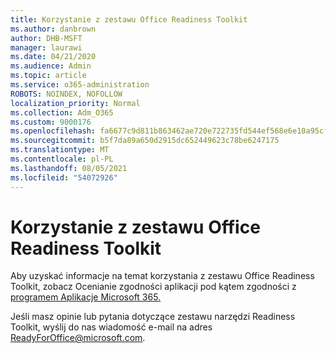 ```yaml
---
title: Korzystanie z zestawu Office Readiness Toolkit
ms.author: danbrown
author: DHB-MSFT
manager: laurawi
ms.date: 04/21/2020
ms.audience: Admin
ms.topic: article
ms.service: o365-administration
ROBOTS: NOINDEX, NOFOLLOW
localization_priority: Normal
ms.collection: Adm_O365
ms.custom: 9000176
ms.openlocfilehash: fa6677c9d811b863462ae720e722735fd544ef568e6e10a95cff35e54948735e
ms.sourcegitcommit: b5f7da89a650d2915dc652449623c78be6247175
ms.translationtype: MT
ms.contentlocale: pl-PL
ms.lasthandoff: 08/05/2021
ms.locfileid: "54072926"
---
```

# <a name="using-the-office-readiness-toolkit"></a>Korzystanie z zestawu Office Readiness Toolkit

Aby uzyskać informacje na temat korzystania z zestawu Office Readiness Toolkit, zobacz Ocenianie zgodności aplikacji pod kątem zgodności z [programem Aplikacje Microsoft 365.](https://docs.microsoft.com/DeployOffice/readiness-toolkit-application-compatibility-microsoft-365-apps)

Jeśli masz opinie lub pytania dotyczące zestawu narzędzi Readiness Toolkit, wyślij do nas wiadomość e-mail na adres ReadyForOffice@microsoft.com.
